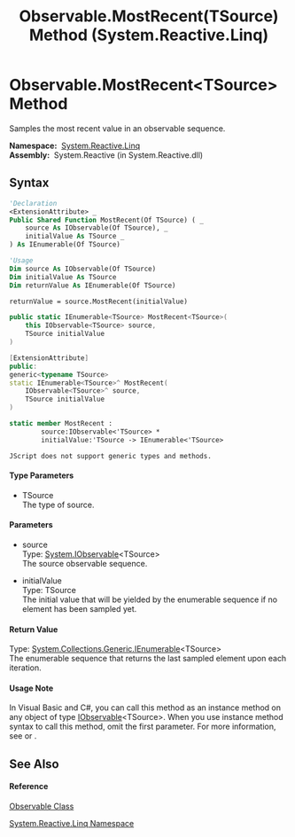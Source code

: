 ﻿---
title: Observable.MostRecent(TSource) Method  (System.Reactive.Linq)
TOCTitle: MostRecent(TSource) Method
ms:assetid: M:System.Reactive.Linq.Observable.MostRecent``1(System.IObservable{``0},``0)
ms:mtpsurl: https://msdn.microsoft.com/en-us/library/Hh229751(v=VS.103)
ms:contentKeyID: 36069423
ms.date: 06/28/2011
mtps_version: v=VS.103
f1_keywords:
- System.Reactive.Linq.Observable.MostRecent``1
dev_langs:
- CSharp
- JScript
- VB
- FSharp
- c++
---

# Observable.MostRecent\<TSource\> Method

Samples the most recent value in an observable sequence.

**Namespace:**  [System.Reactive.Linq](hh211929\(v=vs.103\).md)  
**Assembly:**  System.Reactive (in System.Reactive.dll)

## Syntax

``` vb
'Declaration
<ExtensionAttribute> _
Public Shared Function MostRecent(Of TSource) ( _
    source As IObservable(Of TSource), _
    initialValue As TSource _
) As IEnumerable(Of TSource)
```

``` vb
'Usage
Dim source As IObservable(Of TSource)
Dim initialValue As TSource
Dim returnValue As IEnumerable(Of TSource)

returnValue = source.MostRecent(initialValue)
```

``` csharp
public static IEnumerable<TSource> MostRecent<TSource>(
    this IObservable<TSource> source,
    TSource initialValue
)
```

``` c++
[ExtensionAttribute]
public:
generic<typename TSource>
static IEnumerable<TSource>^ MostRecent(
    IObservable<TSource>^ source, 
    TSource initialValue
)
```

``` fsharp
static member MostRecent : 
        source:IObservable<'TSource> * 
        initialValue:'TSource -> IEnumerable<'TSource> 
```

``` jscript
JScript does not support generic types and methods.
```

#### Type Parameters

  - TSource  
    The type of source.

#### Parameters

  - source  
    Type: [System.IObservable](https://msdn.microsoft.com/en-us/library/Dd990377)\<TSource\>  
    The source observable sequence.  

<!-- end list -->

  - initialValue  
    Type: TSource  
    The initial value that will be yielded by the enumerable sequence if no element has been sampled yet.  

#### Return Value

Type: [System.Collections.Generic.IEnumerable](https://msdn.microsoft.com/en-us/library/9eekhta0)\<TSource\>  
The enumerable sequence that returns the last sampled element upon each iteration.  

#### Usage Note

In Visual Basic and C\#, you can call this method as an instance method on any object of type [IObservable](https://msdn.microsoft.com/en-us/library/Dd990377)\<TSource\>. When you use instance method syntax to call this method, omit the first parameter. For more information, see [](https://msdn.microsoft.com/en-us/library/Bb384936) or [](https://msdn.microsoft.com/en-us/library/Bb383977).

## See Also

#### Reference

[Observable Class](hh244252\(v=vs.103\).md)

[System.Reactive.Linq Namespace](hh211929\(v=vs.103\).md)

